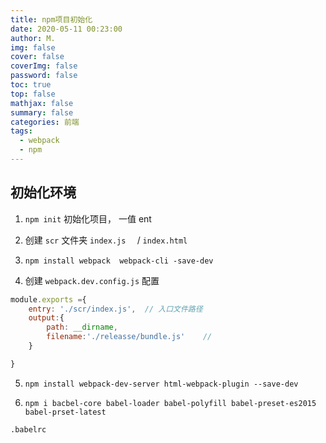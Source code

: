 ```yaml
---
title: npm项目初始化
date: 2020-05-11 00:23:00
author: M.
img: false
cover: false
coverImg: false
password: false
toc: true
top: false
mathjax: false
summary: false 
categories: 前端
tags:
  - webpack
  - npm
---
```



## 初始化环境

1. `npm init` 初始化项目， 一值 ent
2. 创建 `scr` 文件夹 `index.js  `  /  `index.html`

3. `npm install webpack  webpack-cli -save-dev`

4.  创建 `webpack.dev.config.js`  配置

```javascript
module.exports ={
    entry: './scr/index.js',  // 入口文件路径
    output:{
        path: __dirname,
        filename:'./releasse/bundle.js'    // 
    }

}
```

5. `npm install webpack-dev-server html-webpack-plugin --save-dev`

6. `npm i bacbel-core babel-loader babel-polyfill babel-preset-es2015 babel-prset-latest`

`.babelrc`
```javascript


```




